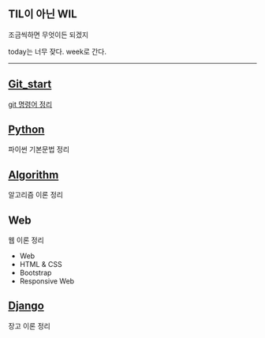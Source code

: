 TIL이 아닌 WIL
-----------------------------------------
조금씩하면 무엇이든 되겠지

today는 너무 잦다. week로 간다.

----
## [Git_start](https://github.com/notrealsilk/TIL/tree/master/Git_start)
[git 명령어 정리](https://github.com/notrealsilk/TIL/blob/master/Git_start/Git_%EB%AA%85%EB%A0%B9%EC%96%B4.md)

## [Python](https://github.com/notrealsilk/TIL/tree/master/Python)
파이썬 기본문법 정리

## [Algorithm](https://github.com/notrealsilk/TIL/tree/master/Algorithm)
알고리즘 이론 정리

## Web
웹 이론 정리

- Web
- HTML & CSS
- Bootstrap
- Responsive Web

## [Django](https://github.com/notrealsilk/TIL/tree/master/Django)
장고 이론 정리
